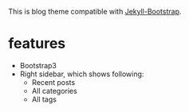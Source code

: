 This is blog theme compatible with [Jekyll-Bootstrap](http://jekyllbootstrap.com).

# features
- Bootstrap3
- Right sidebar, which shows following:
  - Recent posts
  - All categories
  - All tags